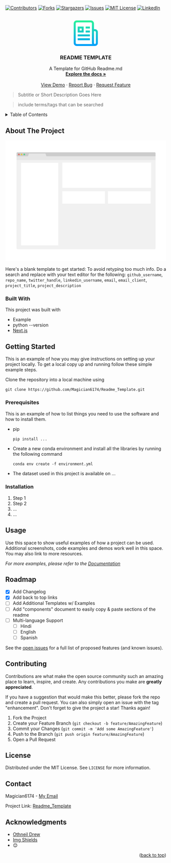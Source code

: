 <div id="top"></div>

[![Contributors][contributors-shield]][contributors-url]
[![Forks][forks-shield]][forks-url]
[![Stargazers][stars-shield]][stars-url]
[![Issues][issues-shield]][issues-url]
[![MIT License][license-shield]][license-url]
[![LinkedIn][linkedin-shield]][linkedin-url]

<!-- PROJECT LOGO -->
<br />
<div align="center">
  <a href="https://github.com/Magician6174/Readme_Template">
    <img src="images/logo.png" alt="Logo" width="80" height="80">
  </a>

<h3 align="center">README TEMPLATE</h3>

  <p align="center">
    A Template for GitHub Readme.md
    <br />
    <a href="https://github.com/Magician6174/Readme_Template"><strong>Explore the docs »</strong></a>
    <br />
    <br />
    <a href="https://github.com/Magician6174/Readme_Template">View Demo</a>
    ·
    <a href="https://github.com/Magician6174/Readme_Template/issues">Report Bug</a>
    ·
    <a href="https://github.com/Magician6174/Readme_Template/issues">Request Feature</a>
  </p>
</div>

> Subtitle or Short Description Goes Here

> include terms/tags that can be searched


<!-- TABLE OF CONTENTS -->
<details>
  <summary>Table of Contents</summary>
  <ol>
    <li>
      <a href="#about-the-project">About The Project</a>
      <ul>
        <li><a href="#built-with">Built With</a></li>
      </ul>
    </li>
    <li>
      <a href="#getting-started">Getting Started</a>
      <ul>
        <li><a href="#prerequisites">Prerequisites</a></li>
        <li><a href="#installation">Installation</a></li>
      </ul>
    </li>
    <li><a href="#usage">Usage</a></li>
    <li><a href="#roadmap">Roadmap</a></li>
    <li><a href="#contributing">Contributing</a></li>
    <li><a href="#license">License</a></li>
    <li><a href="#contact">Contact</a></li>
    <li><a href="#acknowledgments">Acknowledgments</a></li>
  </ol>
</details>

<!-- ABOUT THE PROJECT -->
## About The Project

[![Product Name Screen Shot][product-screenshot]](https://example.com)

Here's a blank template to get started: To avoid retyping too much info. Do a search and replace with your text editor for the following: `github_username`, `repo_name`, `twitter_handle`, `linkedin_username`, `email`, `email_client`, `project_title`, `project_description`


### Built With
This project was built with 

* Example
* python --version
* [Next.js](https://nextjs.org/)

<!-- GETTING STARTED -->
## Getting Started

This is an example of how you may give instructions on setting up your project locally.
To get a local copy up and running follow these simple example steps.


Clone the repository into a local machine using
```shell
git clone https://github.com/Magician6174/Readme_Template.git
```

### Prerequisites

This is an example of how to list things you need to use the software and how to install them.
* pip
  ```sh
  pip install ...
* Create a new conda environment and install all the libraries by running the following command

  ```shell
  conda env create -f environment.yml
  ``` 
* The dataset used in this project is available on ...

### Installation

1. Step 1
2. Step 2
3. ...
4. ...

## Usage

Use this space to show useful examples of how a project can be used. Additional screenshots, code examples and demos work well in this space. You may also link to more resources.

_For more examples, please refer to the [Documentation](https://example.com)_


<!-- ROADMAP -->
## Roadmap

- [x] Add Changelog
- [x] Add back to top links
- [ ] Add Additional Templates w/ Examples
- [ ] Add "components" document to easily copy & paste sections of the readme
- [ ] Multi-language Support
    - [ ] Hindi
    - [ ] English
    - [ ] Spanish

See the [open issues](https://github.com/Magician6174/Readme_Template/issues) for a full list of proposed features (and known issues).

<!-- CONTRIBUTING -->
## Contributing

Contributions are what make the open source community such an amazing place to learn, inspire, and create. Any contributions you make are **greatly appreciated**.

If you have a suggestion that would make this better, please fork the repo and create a pull request. You can also simply open an issue with the tag "enhancement".
Don't forget to give the project a star! Thanks again!

1. Fork the Project
2. Create your Feature Branch (`git checkout -b feature/AmazingFeature`)
3. Commit your Changes (`git commit -m 'Add some AmazingFeature'`)
4. Push to the Branch (`git push origin feature/AmazingFeature`)
5. Open a Pull Request

<!-- LICENSE -->
## License

Distributed under the MIT License. See `LICENSE` for more information.

<!-- CONTACT -->
## Contact

Magician6174 - [My Email](mailto:himanshumagician@gmail.com "himanshumagician@gmail.com")

Project Link: [Readme_Template](https://github.com/Magician6174/Readme_Template)

<!-- ACKNOWLEDGMENTS -->
## Acknowledgments

* [Othneil Drew](https://github.com/othneildrew)
* [Img Shields](https://shields.io)
* :relieved:

 
<p align="right">(<a href="#top">back to top</a>)</p>

[contributors-shield]: https://img.shields.io/github/contributors/Magician6174/Readme_Template?label=CONTRIBUTORS&logo=github&style=flat-square
[contributors-url]: https://github.com/Magician6174/Readme_template/graphs/contributors
[forks-shield]: https://img.shields.io/github/forks/Magician6174/Readme_Template?label=FORKS&logo=GITHUB&style=flat-square
[forks-url]: https://github.com/Magician6174/Readme_Template/network/members
[stars-shield]: https://img.shields.io/github/stars/Magician6174/Readme_Template?label=STARS&logo=github&style=flat-square
[stars-url]: https://github.com/Magician6174/Readme_Template/stargazers
[issues-shield]: https://img.shields.io/github/issues/Magician6174/Readme_Template?label=ISSUES&logo=GITHUB&style=flat-square
[issues-url]: https://github.com/Magician6174/Readme_Template/issues
[license-shield]: https://img.shields.io/github/license/Magician6174/Readme_Template?label=LICENSE&logo=github
[license-url]: https://github.com/Magician6174/Readme_Template/blob/master/LICENSE
[linkedin-shield]: https://img.shields.io/badge/-LinkedIn-black?style=flat-square&logo=linkedin&colorB=555
[linkedin-url]: https://www.linkedin.com/in/himanshu-sharma-39689b205/
[product-screenshot]: images/screenshot.png
